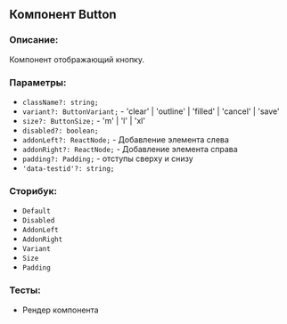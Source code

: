 ## Компонент Button

### Описание:

Компонент отображающий кнопку.

### Параметры:

- `className?: string;`
- `variant?: ButtonVariant;` - 'clear' | 'outline' | 'filled' | 'cancel' | 'save'
- `size?: ButtonSize;` - 'm' | 'l' | 'xl'
- `disabled?: boolean;`
- `addonLeft?: ReactNode;` - Добавление элемента слева
- `addonRight?: ReactNode;` - Добавление элемента справа
- `padding?: Padding;` - отступы сверху и снизу
- `'data-testid'?: string;`

### Сторибук:

- `Default`
- `Disabled`
- `AddonLeft`
- `AddonRight`
- `Variant`
- `Size`
- `Padding`

### Тесты:

- Рендер компонента
